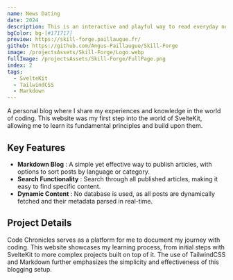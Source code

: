 ```yaml
---
name: News Dating
date: 2024
description: This is an interactive and playful way to read everyday news.
bgColor: bg-[#171717]
preview: https://skill-forge.paillaugue.fr/
github: https://github.com/Angus-Paillaugue/Skill-Forge
image: /projectsAssets/Skill-Forge/Logo.webp
fullImage: /projectsAssets/Skill-Forge/FullPage.png
index: 2
tags:
  - SvelteKit
  - TailwindCSS
  - Markdown
---
```


A personal blog where I share my experiences and knowledge in the world of coding. This website was my first step into the world of SvelteKit, allowing me to learn its fundamental principles and build upon them.


## Key Features
 - **Markdown Blog** : A simple yet effective way to publish articles, with options to sort posts by language or category.
 - **Search Functionality** : Search through all published articles, making it easy to find specific content.
 - **Dynamic Content** : No database is used, as all posts are dynamically fetched and their metadata parsed in real-time.


## Project Details

Code Chronicles serves as a platform for me to document my journey with coding. This website showcases my learning process, from initial steps with SvelteKit to more complex projects built on top of it. The use of TailwindCSS and Markdown further emphasizes the simplicity and effectiveness of this blogging setup.
